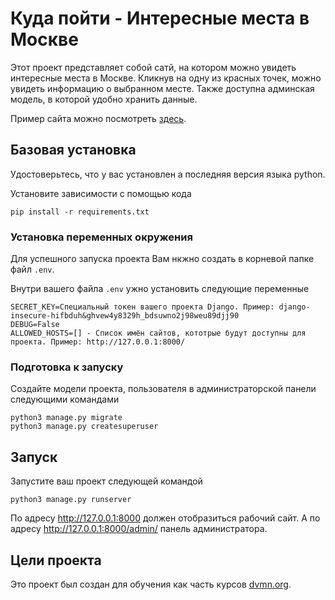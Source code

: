 # Куда пойти - Интересные места в Москве

Этот проект представляет собой сатй, на котором можно увидеть интересные места в Москве.
Кликнув на одну из красных точек, можно увидеть информацию о выбранном месте.
Также доступна админская модель, в которой удобно хранить данные.

Пример сайта можно посмотреть [здесь](https://devmanorg.github.io/where-to-go-frontend/).

## Базовая установка

Удостоверьтесь, что у вас установлен а последняя версия языка python.

Установите зависимости с помощью кода

```
pip install -r requirements.txt
```

### Установка переменных окружения

Для успешного запуска проекта Вам нкжно создать в корневой папке файл `.env`.

Внутри вашего файла `.env` ужно установить следующие переменные
```
SECRET_KEY=Специальный токен вашего проекта Django. Пример: django-insecure-hifbduh&ghvew4y8329h_bdsuwno2j98weu89djj90
DEBUG=False
ALLOWED_HOSTS=[] - Список имён сайтов, кототрые будут доступны для проекта. Пример: http://127.0.0.1:8000/
```

### Подготовка к запуску

Создайте модели проекта, пользователя в администраторской панели следующими командами

```
python3 manage.py migrate
python3 manage.py createsuperuser
```

## Запуск

Запустите ваш проект следующей командой

```
python3 manage.py runserver
```

По адресу http://127.0.0.1:8000 должен отобразиться рабочий сайт.
А по адресу http://127.0.0.1:8000/admin/ панель администратора.

## Цели проекта

Это проект был создан для обучения как часть курсов [dvmn.org](https://dvmn.org/).